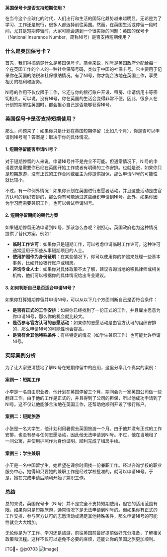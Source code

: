 **英国保号卡是否支持短期使用？**

在当今这个全球化的时代，人们出行和生活的国际化趋势越来越明显。无论是为了学习、工作还是旅行，很多人都选择前往英国。然而，在英国生活或停留一段时间，尤其是短期停留时，大家可能会遇到一个很实际的问题：英国的保号卡（National Insurance Number，简称NI号）是否支持短期使用？

### 什么是英国保号卡？

首先，我们得搞清楚什么是英国保号卡。简单来说，NI号是英国政府分配给每一个在英国工作的个人的一种社会保障号码，类似于中国的社保卡号。它主要用于记录你在英国的纳税和社保缴纳情况。有了NI号，你才能合法地在英国工作，享受相关的福利和服务。

NI号的作用不仅仅限于工作，它还与你的银行账户开设、租房、申请信用卡等密切相关。可以说，没有NI号，你在英国的生活会变得非常不便。因此，很多人在计划短期前往英国时，都会担心自己是否能够获得NI号。

### 英国保号卡是否支持短期使用？

那么，问题来了：如果你只是计划在英国短期停留（比如几个月），你是否可以申请到NI号呢？答案是：取决于你的具体情况。

#### 1. 短期停留能否申请NI号？
对于短期停留的人来说，申请NI号并不是完全不可能。但通常情况下，NI号的申请要求是需要你已经在英国开始工作或者有明确的工作安排。也就是说，如果你只是短期旅游，没有正式的工作合同或雇主为你提供担保，那么申请NI号的可能性就比较小。

不过，有一种例外情况：如果你计划在英国进行志愿者活动，并且这些活动是由官方认可的组织安排的，那么你有可能通过这些组织申请到NI号。此外，如果你因为学习而需要兼职工作，也可以尝试申请NI号。

#### 2. 短期停留期间的替代方案
如果短期停留无法申请到NI号，那该怎么办呢？别担心，英国政府也为这种情况提供了替代方案。例如：

- **临时工作许可**：如果你只是短期工作，可以考虑申请临时工作许可。这种许可通常适用于那些从事短期项目的人士。
- **使用护照作为身份证明**：在某些情况下，你可以使用你的护照来处理一些基本事务，比如开设银行账户或租房。
- **咨询专业人士**：如果你对具体政策不太了解，建议咨询当地的移民律师或相关机构，他们可以根据你的具体情况给出专业建议。

#### 3. 如何判断自己是否适合申请NI号？
如果你打算短期停留并申请NI号，可以从以下几个方面判断自己是否符合条件：

- **是否有正式的工作安排**：如果你已经找到了一份正式的工作，并且雇主愿意为你申请NI号，那么你的机会就比较大。
- **是否参与官方认可的志愿活动**：如果你的志愿活动是由官方认可的组织安排的，那么申请NI号的可能性也会提高。
- **是否符合其他特殊条件**：有些特定的情况（如学生兼职工作）也可能允许申请NI号。

### 实际案例分析

为了让大家更清楚地了解NI号在短期停留中的应用，这里分享几个真实的案例：

#### 案例一：短期工作
小李是一名自由职业者，他计划在英国停留三个月，期间会为一家英国公司做一些翻译工作。由于他的工作是正式的，并且得到了公司的担保，所以他成功申请到了NI号。这不仅让他能够合法地在英国工作，还帮助他顺利开设了银行账户。

#### 案例二：短期旅游
小张是一名大学生，他计划利用暑假去英国旅游一个月。由于他并没有正式的工作安排，也没有参与任何志愿活动，因此他无法申请到NI号。不过，他在当地租了一间公寓，并使用护照作为身份证明，顺利完成了租房手续。

#### 案例三：学生兼职
小王是一名中国留学生，她希望在课余时间找一份兼职工作。经过咨询学校的职业服务中心，她得知只要她的兼职工作是经过学校批准的，就可以申请NI号。于是，她在完成申请后顺利开始了兼职工作。

### 总结

总的来说，英国保号卡（NI号）并不是完全不支持短期使用，但它的适用范围有限。如果你只是短期旅游，通常情况下是无法申请到NI号的。但如果你有正式的工作安排、参与官方认可的志愿活动或满足其他特殊条件，那么申请NI号的可能性就会大大增加。

无论你是为了工作、学习还是旅游，前往英国前最好提前做好充分准备，了解相关政策和流程。这样不仅可以避免不必要的麻烦，还能让你的英国之旅更加顺利。

[TG💪+ @jx0703 ![Image](https://github.com/user-attachments/assets/dbca1d08-cadb-493c-b0ec-ad6f7a83f270)]